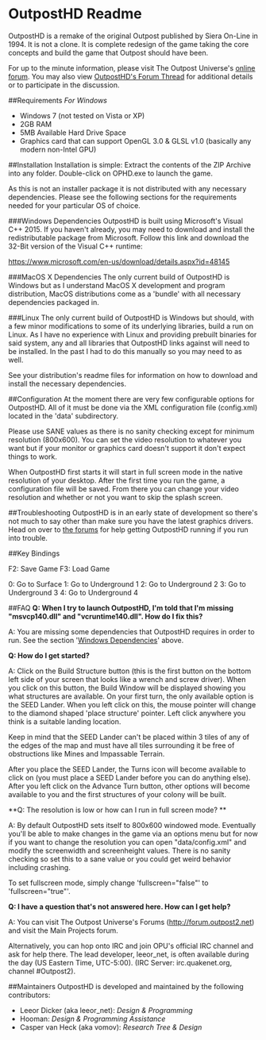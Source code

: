 # OutpostHD Readme
OutpostHD is a remake of the original Outpost published by Siera On-Line in 1994. It is not a clone. It is complete redesign of the game taking the core concepts and build the game that Outpost should have been.

For up to the minute information, please visit The Outpost Universe's [online forum](http://forum.outpost2.net). You may also view [OutpostHD's Forum Thread](http://forum.outpost2.net/index.php/topic,5718.0.html) for additional details or to participate in the discussion.

##Requirements
*For Windows*

* Windows 7 (not tested on Vista or XP)
* 2GB RAM
* 5MB Available Hard Drive Space
* Graphics card that can support OpenGL 3.0 & GLSL v1.0 (basically any modern non-Intel GPU)

##Installation
Installation is simple: Extract the contents of the ZIP Archive into any folder. Double-click on OPHD.exe to launch the game.

As this is not an installer package it is not distributed with any necessary dependencies. Please see the following sections for the requirements needed for your particular OS of choice.

###Windows Dependencies
OutpostHD is built using Microsoft's Visual C++ 2015. If you haven't already, you may need to download and install the redistributable package from Microsoft. Follow this link and download the 32-Bit version of the Visual C++ runtime:

https://www.microsoft.com/en-us/download/details.aspx?id=48145

###MacOS X Dependencies
The only current build of OutpostHD is Windows but as I understand MacOS X development and program distribution, MacOS distributions come as a 'bundle' with all necessary dependencies packaged in.

###Linux
The only current build of OutpostHD is Windows but should, with a few minor modifications to some of its underlying libraries, build a run on Linux. As I have no experience with Linux and providing prebuilt binaries for said system, any and all libraries that OutpostHD links against will need to be installed. In the past I had to do this manually so you may need to as well.

See your distribution's readme files for information on how to download and install the necessary dependencies.

##Configuration
At the moment there are very few configurable options for OutpostHD. All of it must be done via the XML configuration file (config.xml) located in the 'data' subdirectory.

Please use SANE values as there is no sanity checking except for minimum resolution (800x600). You can set the video resolution to whatever you want but if your monitor or graphics card doesn't support it don't expect things to work.

When OutpostHD first starts it will start in full screen mode in the native resolution of your desktop. After the first time you run the game, a configuration file will be saved. From there you can change your video resolution and whether or not you want to skip the splash screen.

##Troubleshooting
OutpostHD is in an early state of development so there's not much to say other than make sure you have the latest graphics drivers. Head on over to [the forums](http://forum.outpost2.net) for help getting OutpostHD running if you run into trouble.

##Key Bindings

F2: Save Game
F3: Load Game

0: Go to Surface
1: Go to Underground 1
2: Go to Underground 2
3: Go to Underground 3
4: Go to Underground 4

##FAQ
**Q: When I try to launch OutpostHD, I'm told that I'm missing "msvcp140.dll" and "vcruntime140.dll". How do I fix this?**

A: You are missing some dependencies that OutpostHD requires in order to run. See the section '[Windows Dependencies](#3)' above.

**Q: How do I get started?**

A: Click on the Build Structure button (this is the first button on the bottom left side of your screen that looks like a wrench and screw driver). When you click on this button, the Build Window will be displayed showing you what structures are available. On your first turn, the only available option is the SEED Lander. When you left click on this, the mouse pointer will change to the diamond shaped 'place structure' pointer. Left click anywhere you think is a suitable landing location.

Keep in mind that the SEED Lander can't be placed within 3 tiles of any of the edges of the map and must have all tiles surrounding it be free of obstructions like Mines and Impassable Terrain.

After you place the SEED Lander, the Turns icon will become available to click on (you must place a SEED Lander before you can do anything else). After you left click on the Advance Turn button, other options will become available to you and the first structures of your colony will be built.

**Q: The resolution is low or how can I run in full screen mode? **

A: By default OutpostHD sets itself to 800x600 windowed mode. Eventually you'll be able to make changes in the game via an options menu but for now if you want to change the resolution you can open "data/config.xml" and modify the screenwidth and screenheight values. There is no sanity checking so set this to a sane value or you could get weird behavior including crashing.

To set fullscreen mode, simply change 'fullscreen="false"' to 'fullscreen="true"'.

**Q: I have a question that's not answered here. How can I get help?**

A: You can visit The Outpost Universe's Forums (http://forum.outpost2.net) and visit the Main Projects forum.

Alternatively, you can hop onto IRC and join OPU's official IRC channel and ask for help there. The lead developer, leeor_net, is often available during the day (US Eastern Time, UTC-5:00). (IRC Server: irc.quakenet.org, channel #Outpost2).

##Maintainers
OutpostHD is developed and maintained by the following contributors:

- Leeor Dicker (aka leeor_net): *Design & Programming*
- Hooman: *Design & Programming Assistance*
- Casper van Heck (aka vomov): *Research Tree & Design*